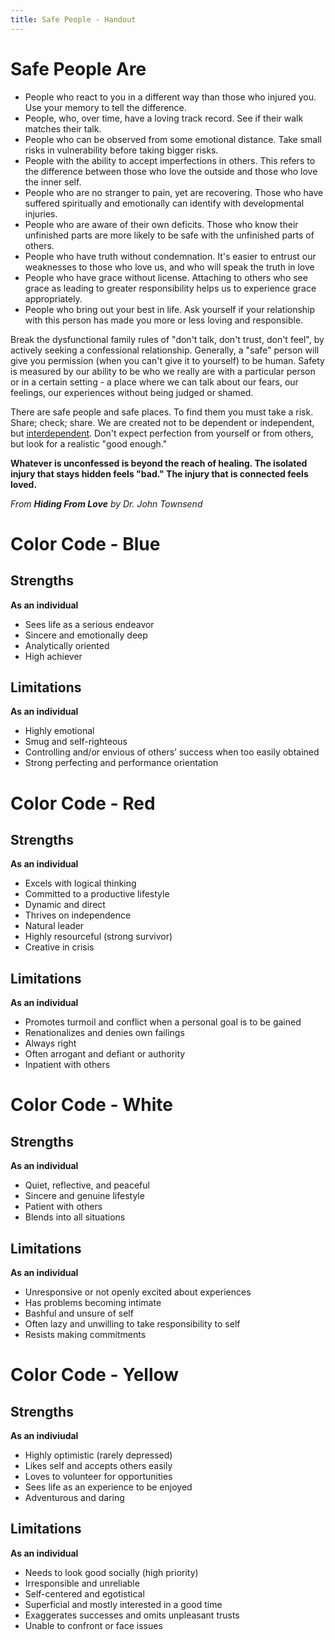 ```yaml
---
title: Safe People - Handout
---
```

# Safe People Are

* People who react to you in a different way than those who injured you. Use your memory to tell the difference.
* People, who, over time, have a loving track record. See if their walk matches their talk.
* People who can be observed from some emotional distance. Take small risks in vulnerability before taking bigger risks.
* People with the ability to accept imperfections in others. This refers to the difference between those who love the outside and those who love the inner self.
* People who are no stranger to pain, yet are recovering. Those who have suffered spiritually and emotionally can identify with developmental injuries.
* People who are aware of their own deficits. Those who know their unfinished parts are more likely to be safe with the unfinished parts of others.
* People who have truth without condemnation. It's easier to entrust our weaknesses to those who love us, and who will speak the truth in love
* People who have grace without license. Attaching to others who see grace as leading to greater responsibility helps us to experience grace appropriately.
* People who bring out your best in life. Ask yourself if your relationship with this person has made you more or less loving and responsible. 

Break the dysfunctional family rules of "don't talk, don't trust, don't feel", by actively seeking a confessional relationship. Generally, a "safe" person will give you permission (when you can't give it to yourself) to be human. Safety is measured by our ability to be who we really are with a particular person or in a certain setting - a place where we can talk about our fears, our feelings, our experiences without being judged or shamed.

There are safe people and safe places. To find them you must take a risk. Share; check; share. We are created not to be dependent or independent, but <u>interdependent</u>. Don't expect perfection from yourself or from others, but look for a realistic "good enough."

**Whatever is unconfessed is beyond the reach of healing. The isolated injury that stays hidden feels "bad." The injury that is connected feels loved.**

*From **Hiding From Love** by Dr. John Townsend*

<div class="page"></div>

# Color Code - Blue
## Strengths
**As an individual**

* Sees life as a serious endeavor
* Sincere and emotionally deep
* Analytically oriented
* High achiever

## Limitations
**As an individual**

* Highly emotional
* Smug and self-righteous
* Controlling and/or envious of others’ success when too easily obtained
* Strong perfecting and performance orientation

# Color Code - Red
## Strengths
**As an individual**

* Excels with logical thinking
* Committed to a productive lifestyle
* Dynamic and direct
* Thrives on independence
* Natural leader
* Highly resourceful (strong survivor)
* Creative in crisis

## Limitations
**As an individual**

* Promotes turmoil and conflict when a personal goal is to be gained
* Renationalizes and denies own failings
* Always right
* Often arrogant and defiant or authority
* Inpatient with others

<div class="page"></div>

# Color Code - White
## Strengths
**As an individual**

* Quiet, reflective, and peaceful
* Sincere and genuine lifestyle
* Patient with others
* Blends into all situations

## Limitations
**As an individual**

* Unresponsive or not openly excited about experiences
* Has problems becoming intimate
* Bashful and unsure of self
* Often lazy and unwilling to take responsibility to self
* Resists making commitments

# Color Code - Yellow
## Strengths
**As an indiviudal**

* Highly optimistic (rarely depressed)
* Likes self and accepts others easily
* Loves to volunteer for opportunities
* Sees life as an experience to be enjoyed
* Adventurous and daring

## Limitations
**As an individual**

* Needs to look good socially (high priority)
* Irresponsible and unreliable
* Self-centered and egotistical
* Superficial and mostly interested in a good time
* Exaggerates successes and omits unpleasant trusts
* Unable to confront or face issues